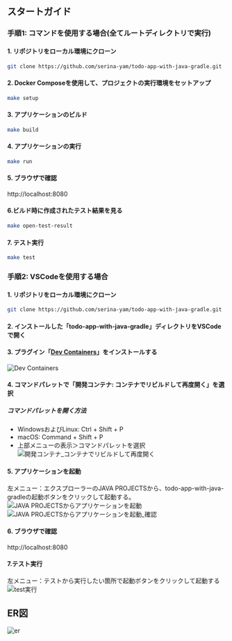 ## スタートガイド

### 手順1: コマンドを使用する場合(全てルートディレクトリで実行)
#### 1. リポジトリをローカル環境にクローン

```zsh
git clone https://github.com/serina-yam/todo-app-with-java-gradle.git
```

#### 2. Docker Composeを使用して、プロジェクトの実行環境をセットアップ

```zsh
make setup
```

#### 3. アプリケーションのビルド

```zsh
make build
```

#### 4. アプリケーションの実行

```zsh
make run
```

#### 5. ブラウザで確認

http://localhost:8080

#### 6.ビルド時に作成されたテスト結果を見る

```zsh
make open-test-result
```

#### 7. テスト実行

```zsh
make test
```

### 手順2: VSCodeを使用する場合

#### 1. リポジトリをローカル環境にクローン

```bash
git clone https://github.com/serina-yam/todo-app-with-java-gradle.git
```

#### 2. インストールした「todo-app-with-java-gradle」ディレクトリをVSCodeで開く

#### 3. プラグイン「[Dev Containers](https://marketplace.visualstudio.com/items?itemName=ms-vscode-remote.remote-containers)」をインストールする

![Dev Containers](https://github.com/serina-yam/todo-app-with-java-gradle/assets/64587946/daeb67a3-aa20-4ddd-ae93-452ef9217e93)

#### 4. コマンドパレットで「開発コンテナ: コンテナでリビルドして再度開く」を選択

##### コマンドパレットを開く方法
- WindowsおよびLinux: Ctrl + Shift + P
- macOS: Command + Shift + P
- 上部メニューの表示＞コマンドパレットを選択
![開発コンテナ_コンテナでリビルドして再度開く](https://github.com/serina-yam/todo-app-with-java-gradle/assets/64587946/9a9993c6-ea74-456b-9f31-ed81b1466d13)


#### 5. アプリケーションを起動

左メニュー：エクスプローラーのJAVA PROJECTSから、todo-app-with-java-gradleの起動ボタンをクリックして起動する。
![JAVA PROJECTSからアプリケーションを起動](https://github.com/serina-yam/todo-app-with-java-gradle/assets/64587946/c78d4bf9-5016-456f-8f66-08486b4a349b)
![JAVA PROJECTSからアプリケーションを起動_確認](https://github.com/serina-yam/todo-app-with-java-gradle/assets/64587946/a3597f1c-7b8b-426c-a15c-44565e2300ed)

#### 6. ブラウザで確認

http://localhost:8080

#### 7.テスト実行

左メニュー：テストから実行したい箇所で起動ボタンをクリックして起動する
![test実行](https://github.com/serina-yam/todo-app-with-java-gradle/assets/64587946/4104b948-d54d-49c1-a4d8-91998fa7960d)

## ER図
![er](https://github.com/serina-yam/todo-app-with-java-gradle/assets/64587946/a4ea2a78-8288-4c96-a9ac-0bc87c8ea47b)
